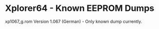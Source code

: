 # Xplorer64 - Known EEPROM Dumps


xp1067_g.rom   Version 1.067 (German) - Only known dump currently.
